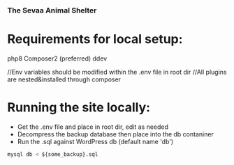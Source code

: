 ### The Sevaa Animal Shelter

# Requirements for local setup:
php8
Composer2 (preferred)
ddev

//Env variables should be modified within the .env file in root dir
//All plugins are nested&installed through composer

# Running the site locally:
- Get the .env file and place in root dir, edit as needed
- Decompress the backup database then place into the db contaniner
- Run the .sql against WordPress db (default name 'db')
```sql
mysql db < ${some_backup}.sql
```